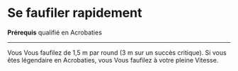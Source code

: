 # Se faufiler rapidement

<p><strong>Prérequis</strong> qualifié en Acrobaties</p>
<hr>
<p>Vous Vous faufilez de 1,5 m par round (3 m sur un succès critique). Si vous êtes légendaire en Acrobaties, vous Vous faufilez à votre pleine Vitesse.</p>